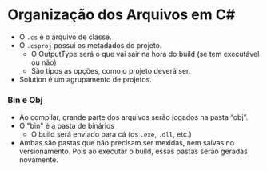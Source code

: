 # Organização dos Arquivos em C#

* O `.cs` é o arquivo de classe.
* O `.csproj` possui os metadados do projeto.
  * O OutputType será o que vai sair na hora do build (se tem executável
ou não)
  * São tipos as opções, como o projeto deverá ser.
* Solution é um agrupamento de projetos.

### Bin e Obj
* Ao compilar, grande parte dos arquivos serão jogados na pasta “obj”.
* O "bin" é a pasta de binários
  * O build será enviado para cá (os `.exe`, `.dll`, etc.)
* Ambas são pastas que não precisam ser mexidas, nem salvas no versionamento. Pois ao executar o build, essas pastas serão geradas novamente.